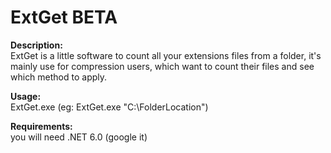 # __ExtGet BETA__

__Description:__<br /> 
ExtGet is a little software to count all your extensions files from a folder, it's mainly use for compression users, which want to count their files and see which method to apply.

__Usage:__ <br /> 
ExtGet.exe <path> (eg: ExtGet.exe "C:\FolderLocation")
  
__Requirements:__<br /> 
you will need .NET 6.0 (google it)
